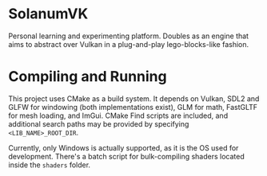 # SolanumVK
Personal learning and experimenting platform. Doubles as an engine that aims to abstract over Vulkan in a plug-and-play lego-blocks-like fashion.

# Compiling and Running
This project uses CMake as a build system. It depends on Vulkan, SDL2 and GLFW for windowing (both implementations exist), GLM for math, FastGLTF for mesh loading, and ImGui. CMake Find scripts are included, and additional search paths may be provided by specifying `<LIB_NAME>_ROOT_DIR`.

Currently, only Windows is actually supported, as it is the OS used for development. There's a batch script for bulk-compiling shaders located inside the `shaders` folder.

